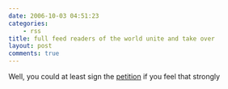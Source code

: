 ```yaml
---
date: 2006-10-03 04:51:23
categories:
    - rss
title: full feed readers of the world unite and take over
layout: post
comments: true
---
```

Well, you could at least sign the [petition](http://www.fullfeeds.com/)
if you feel that strongly
